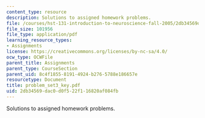 ```yaml
---
content_type: resource
description: Solutions to assigned homework problems.
file: /courses/hst-131-introduction-to-neuroscience-fall-2005/2db34569dac0d0f522f116820af084fb_problem_set3_key.pdf
file_size: 101956
file_type: application/pdf
learning_resource_types:
- Assignments
license: https://creativecommons.org/licenses/by-nc-sa/4.0/
ocw_type: OCWFile
parent_title: Assignments
parent_type: CourseSection
parent_uid: 8c4f1855-8191-4924-b276-5788e186657e
resourcetype: Document
title: problem_set3_key.pdf
uid: 2db34569-dac0-d0f5-22f1-16820af084fb
---
```

Solutions to assigned homework problems.